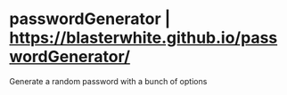 # passwordGenerator | https://blasterwhite.github.io/passwordGenerator/

Generate a random password with a bunch of options

